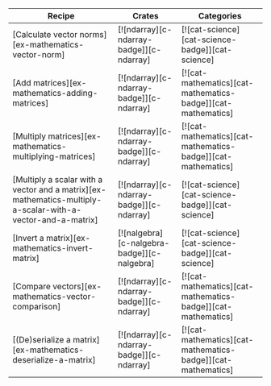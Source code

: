 | Recipe | Crates | Categories |
|--------|--------|------------|
| [Calculate vector norms][ex-mathematics-vector-norm] | [![ndarray][c-ndarray-badge]][c-ndarray] | [![cat-science][cat-science-badge]][cat-science] |
| [Add matrices][ex-mathematics-adding-matrices] | [![ndarray][c-ndarray-badge]][c-ndarray] | [![cat-mathematics][cat-mathematics-badge]][cat-mathematics] |
| [Multiply matrices][ex-mathematics-multiplying-matrices] | [![ndarray][c-ndarray-badge]][c-ndarray] | [![cat-mathematics][cat-mathematics-badge]][cat-mathematics] |
| [Multiply a scalar with a vector and a matrix][ex-mathematics-multiply-a-scalar-with-a-vector-and-a-matrix] | [![ndarray][c-ndarray-badge]][c-ndarray] | [![cat-science][cat-science-badge]][cat-science] |
| [Invert a matrix][ex-mathematics-invert-matrix] | [![nalgebra][c-nalgebra-badge]][c-nalgebra] | [![cat-science][cat-science-badge]][cat-science] |
| [Compare vectors][ex-mathematics-vector-comparison] | [![ndarray][c-ndarray-badge]][c-ndarray] | [![cat-mathematics][cat-mathematics-badge]][cat-mathematics] |
| [(De)serialize a matrix][ex-mathematics-deserialize-a-matrix] | [![ndarray][c-ndarray-badge]][c-ndarray] | [![cat-mathematics][cat-mathematics-badge]][cat-mathematics] |

<div class="hidden">
</div>

